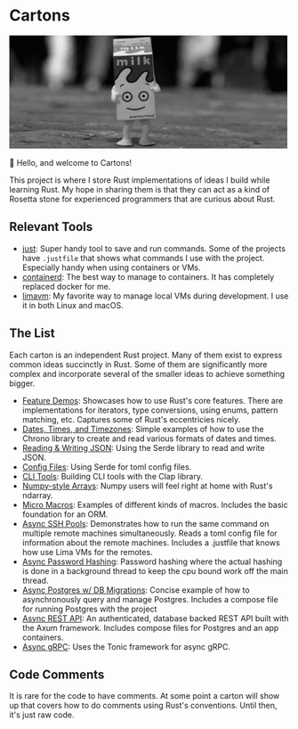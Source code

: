 # Cartons

![Animation of a happy milk carton doing a little jig](carton.gif)

🦀 Hello, and welcome to Cartons!

This project is where I store Rust implementations of ideas I build while learning Rust. My hope in sharing them is that they can act as a kind of Rosetta stone for experienced programmers that are curious about Rust.

## Relevant Tools

- [just](https://just.systems/man/en/): Super handy tool to save and run commands. Some of the projects have `.justfile` that shows what commands I use with the project. Especially handy when using containers or VMs.
- [containerd](https://containerd.io/): The best way to manage to containers. It has completely replaced docker for me.
- [limavm](https://lima-vm.io/): My favorite way to manage local VMs during development. I use it in both Linux and macOS.

## The List

Each carton is an independent Rust project. Many of them exist to express common ideas succinctly in Rust. Some of them are significantly more complex and incorporate several of the smaller ideas to achieve something bigger.

* [Feature Demos](feature-demos/): Showcases how to use Rust's core features. There are implementations for iterators, type conversions, using enums, pattern matching, etc. Captures some of Rust's eccentricies nicely.
* [Dates, Times, and Timezones](rw-dates-times/): Simple examples of how to use the Chrono library to create and read various formats of dates and times.
* [Reading & Writing JSON](rw-json/): Using the Serde library to read and write JSON.
* [Config Files](rw-config-files/): Using Serde for toml config files.
* [CLI Tools](cli-tools/): Building CLI tools with the Clap library.
* [Numpy-style Arrays](rusty-numpy/): Numpy users will feel right at home with Rust's ndarray.
* [Micro Macros](micromacros/): Examples of different kinds of macros. Includes the basic foundation for an ORM.
* [Async SSH Pools](async-ssh/): Demonstrates how to run the same command on multiple remote machines simultaneously. Reads a toml config file for information about the remote machines. Includes a .justfile that knows how use Lima VMs for the remotes.
* [Async Password Hashing](async-passwords): Password hashing where the actual hashing is done in a background thread to keep the cpu bound work off the main thread.
* [Async Postgres w/ DB Migrations](async-postgres/): Concise example of how to asynchronously query and manage Postgres. Includes a compose file for running Postgres with the project
* [Async REST API](webb/): An authenticated, database backed REST API built with the Axum framework. Includes compose files for Postgres and an app containers.
* [Async gRPC](geerpc/): Uses the Tonic framework for async gRPC.

## Code Comments

It is rare for the code to have comments. At some point a carton will show up that covers how to do comments using Rust's conventions. Until then, it's just raw code.
